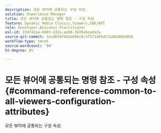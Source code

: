 ```yaml
---
description: 모든 뷰어에 공통되는 구성 속성.
solution: Experience Manager
title: 모든 뷰어에 공통되는 명령 참조 - 구성 속성
feature: Dynamic Media Classic,Viewers,SDK/API
role: Developer,Business Practitioner
exl-id: 193742aa-0403-432a-aeb0-3439abeada3a
source-git-commit: 1ec8b59f442eb96c6c3f5f1405d57a38a86bd056
workflow-type: tm+mt
source-wordcount: '34'
ht-degree: 0%

---
```


# 모든 뷰어에 공통되는 명령 참조 - 구성 속성{#command-reference-common-to-all-viewers-configuration-attributes}

모든 뷰어에 공통되는 구성 속성.
